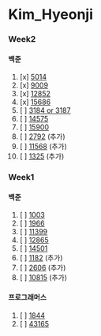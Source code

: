 # Kim_Hyeonji


 
### Week2
#### 백준
1. [x] [5014](https://www.acmicpc.net/problem/5014)
2. [x] [9009](https://www.acmicpc.net/problem/9009)
3. [x] [12852](https://www.acmicpc.net/problem/12852)
4. [x] [15686](https://www.acmicpc.net/problem/15686)
5. [ ] [3184 or 3187](https://www.acmicpc.net/problem/3184)
6. [ ] [14575](https://www.acmicpc.net/problem/14575)
7. [ ] [15900](https://www.acmicpc.net/problem/15900)
8. [ ] [2792](https://www.acmicpc.net/problem/2792) (추가)
9. [ ] [11568](https://www.acmicpc.net/problem/11568) (추가)
10. [ ] [1325](https://www.acmicpc.net/problem/1325) (추가)

### Week1
#### 백준
1. [ ] [1003](https://www.acmicpc.net/problem/1003)
2. [ ] [1966](https://www.acmicpc.net/problem/1966)
3. [ ] [11399](https://www.acmicpc.net/problem/11399)
4. [ ] [12865](https://www.acmicpc.net/problem/12865)
5. [ ] [14501](https://www.acmicpc.net/problem/14501)
6. [ ] [1182](https://www.acmicpc.net/problem/1182) (추가)
7. [ ] [2606](https://www.acmicpc.net/problem/2606) (추가)
8. [ ] [10815](https://www.acmicpc.net/problem/10815) (추가)

#### 프로그래머스
1. [ ] [1844](https://school.programmers.co.kr/learn/courses/30/lessons/1844)
2. [ ] [43165](https://school.programmers.co.kr/learn/courses/30/lessons/43165)
